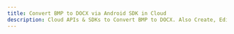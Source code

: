 ---title: Convert BMP to DOCX via Android SDK in Clouddescription: Cloud APIs & SDKs to Convert BMP to DOCX. Also Create, Edit & Render Microsoft Word & OpenOffice documents in the Cloud.---